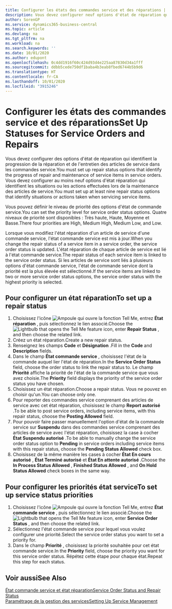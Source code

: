 ```yaml
---
title: Configurer les états des commandes service et des réparations | Microsoft Docs
description: Vous devez configurer neuf options d'état de réparation qui identifient la progression de la réparation et de l'entretien des articles de service dans les commandes service.
author: SorenGP
ms.service: dynamics365-business-central
ms.topic: article
ms.devlang: na
ms.tgt_pltfrm: na
ms.workload: na
ms.search.keywords: ''
ms.date: 10/01/2020
ms.author: edupont
ms.openlocfilehash: 0c4dd1916f60c424d93d4e225aa87830d34a1fff
ms.sourcegitcommit: ddbb5cede750df1baba4b3eab8fbed6744b5b9d6
ms.translationtype: HT
ms.contentlocale: fr-CA
ms.lasthandoff: 10/01/2020
ms.locfileid: "3915246"
---
```

# <a name="set-up-statuses-for-service-orders-and-repairs"></a><span data-ttu-id="9341f-103">Configurer les états des commandes service et des réparations</span><span class="sxs-lookup"><span data-stu-id="9341f-103">Set Up Statuses for Service Orders and Repairs</span></span>
<span data-ttu-id="9341f-104">Vous devez configurer des options d'état de réparation qui identifient la progression de la réparation et de l'entretien des articles de service dans les commandes service.</span><span class="sxs-lookup"><span data-stu-id="9341f-104">You must set up repair status options that identify the progress of repair and maintenance of service items in service orders.</span></span> <span data-ttu-id="9341f-105">Vous devez configurer au moins neuf options d'état réparation qui identifient les situations ou les actions effectuées lors de la maintenance des articles de service.</span><span class="sxs-lookup"><span data-stu-id="9341f-105">You must set up at least nine repair status options that identify situations or actions taken when servicing service items.</span></span>  

<span data-ttu-id="9341f-106">Vous pouvez définir le niveau de priorité des options d'état de commande service.</span><span class="sxs-lookup"><span data-stu-id="9341f-106">You can set the priority level for service order status options.</span></span> <span data-ttu-id="9341f-107">Quatre niveaux de priorité sont disponibles : Très haute, Haute, Moyenne et Basse.</span><span class="sxs-lookup"><span data-stu-id="9341f-107">There four priorities are High, Medium High, Medium Low, and Low.</span></span>  

<span data-ttu-id="9341f-108">Lorsque vous modifiez l'état réparation d'un article de service d'une commande service, l'état commande service est mis à jour.</span><span class="sxs-lookup"><span data-stu-id="9341f-108">When you change the repair status of a service item in a service order, the service order status is updated.</span></span> <span data-ttu-id="9341f-109">L'état réparation de chaque article de service est lié à l'état commande service.</span><span class="sxs-lookup"><span data-stu-id="9341f-109">The repair status of each service item is linked to the service order status.</span></span> <span data-ttu-id="9341f-110">Si les articles de service sont liés à plusieurs options d'état commande service, l'état de commande service dont la priorité est la plus élevée est sélectionné.</span><span class="sxs-lookup"><span data-stu-id="9341f-110">If the service items are linked to two or more service order status options, the service order status with the highest priority is selected.</span></span>  

## <a name="to-set-up-a-repair-status"></a><span data-ttu-id="9341f-111">Pour configurer un état réparation</span><span class="sxs-lookup"><span data-stu-id="9341f-111">To set up a repair status</span></span>  
1. <span data-ttu-id="9341f-112">Choisissez l'icône ![Ampoule qui ouvre la fonction Tell Me](media/ui-search/search_small.png "Dites-moi ce que vous voulez faire"), entrez **État réparation** , puis sélectionnez le lien associé.</span><span class="sxs-lookup"><span data-stu-id="9341f-112">Choose the ![Lightbulb that opens the Tell Me feature](media/ui-search/search_small.png "Tell me what you want to do") icon, enter **Repair Status** , and then choose the related link.</span></span>
2. <span data-ttu-id="9341f-113">Créez un état réparation.</span><span class="sxs-lookup"><span data-stu-id="9341f-113">Create a new repair status.</span></span>  
3. <span data-ttu-id="9341f-114">Renseignez les champs **Code** et **Désignation** .</span><span class="sxs-lookup"><span data-stu-id="9341f-114">Fill in the **Code** and **Description** fields.</span></span>  
4. <span data-ttu-id="9341f-115">Dans le champ **État commande service** , choisissez l'état de la commande auquel lier l'état de réparation.</span><span class="sxs-lookup"><span data-stu-id="9341f-115">In the **Service Order Status** field, choose the order status to link the repair status to.</span></span> <span data-ttu-id="9341f-116">Le champ **Priorité** affiche la priorité de l'état de la commande service que vous avez choisie.</span><span class="sxs-lookup"><span data-stu-id="9341f-116">The **Priority** field displays the priority of the service order status you have chosen.</span></span>  
5. <span data-ttu-id="9341f-117">Choisissez un état réparation.</span><span class="sxs-lookup"><span data-stu-id="9341f-117">Choose a repair status.</span></span> <span data-ttu-id="9341f-118">Vous ne pouvez en choisir qu'un.</span><span class="sxs-lookup"><span data-stu-id="9341f-118">You can choose only one.</span></span>  
6. <span data-ttu-id="9341f-119">Pour reporter des commandes service comprenant des articles de service avec cet état réparation, choisissez le champ **Report autorisé** .</span><span class="sxs-lookup"><span data-stu-id="9341f-119">To be able to post service orders, including service items, with this repair status, choose the **Posting Allowed** field.</span></span>  
7. <span data-ttu-id="9341f-120">Pour pouvoir faire passer manuellement l'option d'état de la commande service sur **Suspendu** dans des commandes service comprenant des articles de service avec l'état réparation, choisissez la case à cocher **État Suspendu autorisé** .</span><span class="sxs-lookup"><span data-stu-id="9341f-120">To be able to manually change the service order status option to **Pending** in service orders including service items with this repair status, choose the **Pending Status Allowed** check box.</span></span>  
8. <span data-ttu-id="9341f-121">Choisissez de la même manière les cases à cocher **État En cours autorisé** , **État Terminé autorisé** et **État En attente autorisé** .</span><span class="sxs-lookup"><span data-stu-id="9341f-121">Choose the **In Process Status Allowed** , **Finished Status Allowed** , and **On Hold Status Allowed** check boxes in the same way.</span></span>
  
## <a name="to-set-up-service-status-priorities"></a><span data-ttu-id="9341f-122">Pour configurer les priorités état service</span><span class="sxs-lookup"><span data-stu-id="9341f-122">To set up service status priorities</span></span>  
1. <span data-ttu-id="9341f-123">Choisissez l'icône ![Ampoule qui ouvre la fonction Tell Me](media/ui-search/search_small.png "Dites-moi ce que vous voulez faire"), entrez **État commande service** , puis sélectionnez le lien associé.</span><span class="sxs-lookup"><span data-stu-id="9341f-123">Choose the ![Lightbulb that opens the Tell Me feature](media/ui-search/search_small.png "Tell me what you want to do") icon, enter **Service Order Status** , and then choose the related link.</span></span>  
2. <span data-ttu-id="9341f-124">Sélectionnez l'état commande service pour lequel vous voulez configurer une priorité.</span><span class="sxs-lookup"><span data-stu-id="9341f-124">Select the service order status you want to set a priority for.</span></span>  
3. <span data-ttu-id="9341f-125">Dans le champ **Priorité** , choisissez la priorité souhaitée pour cet état commande service.</span><span class="sxs-lookup"><span data-stu-id="9341f-125">In the **Priority** field, choose the priority you want for this service order status.</span></span> <span data-ttu-id="9341f-126">Répétez cette étape pour chaque état.</span><span class="sxs-lookup"><span data-stu-id="9341f-126">Repeat this step for each status.</span></span>  

## <a name="see-also"></a><span data-ttu-id="9341f-127">Voir aussi</span><span class="sxs-lookup"><span data-stu-id="9341f-127">See Also</span></span>  
[<span data-ttu-id="9341f-128">État commande service et état réparation</span><span class="sxs-lookup"><span data-stu-id="9341f-128">Service Order Status and Repair Status</span></span>](service-service-order-status-and-repair-status.md)  
[<span data-ttu-id="9341f-129">Paramétrage de la gestion des services</span><span class="sxs-lookup"><span data-stu-id="9341f-129">Setting Up Service Management</span></span>](service-setup-service.md)  
